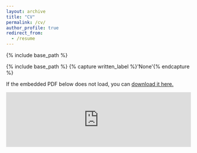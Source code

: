 ```yaml
---
layout: archive
title: "CV"
permalink: /cv/
author_profile: true
redirect_from:
  - /resume
---
```


{% include base_path %}



{% include base_path %}
{% capture written_label %}'None'{% endcapture %}

If the embedded PDF below does not load, you can <u><a href="https://www.dropbox.com/s/7ov6adf3up1hm2x/Curriculum%20Vitae%20English%20v02.pdf?dl=0">download it here.</a></u>
<br/>

<embed src="https://www.dropbox.com/s/7ov6adf3up1hm2x/Curriculum%20Vitae%20English%20v02.pdf?dl=0" type="application/pdf" width="100%" />